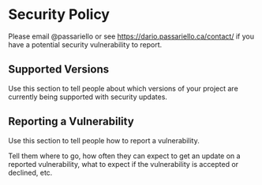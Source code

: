 # Security Policy

Please email @passariello or see https://dario.passariello.ca/contact/ if you have a potential security vulnerability to report.

## Supported Versions

Use this section to tell people about which versions of your project are
currently being supported with security updates.

## Reporting a Vulnerability

Use this section to tell people how to report a vulnerability.

Tell them where to go, how often they can expect to get an update on a
reported vulnerability, what to expect if the vulnerability is accepted or
declined, etc.

